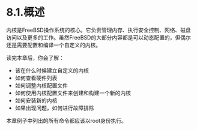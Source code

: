 # 8.1.概述

内核是FreeBSD操作系统的核心。它负责管理内存、执行安全控制、网络、磁盘访问以及更多的工作。虽然FreeBSD的大部分内容都是可以动态配置的，但偶尔还是需要配置和编译一个自定义的内核。

读完本章后，你会了解：
- 该在什么时候建立自定义的内核
- 如何查看硬件列表
- 如何调整内核配置文件
- 如何使用内核配置文件来创建和构建一个新的内核
- 如何安装新的内核
- 如果出现问题，如何进行故障排除

本章例子中列出的所有命令都应该以root身份执行。